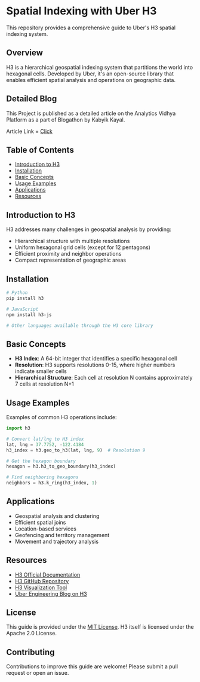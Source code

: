 # Spatial Indexing with Uber H3

This repository provides a comprehensive guide to Uber's H3 spatial indexing system.

## Overview

H3 is a hierarchical geospatial indexing system that partitions the world into hexagonal cells. Developed by Uber, it's an open-source library that enables efficient spatial analysis and operations on geographic data.

## Detailed Blog

This Project is published as a detailed article on the Analytics Vidhya Platform as a part of Blogathon by Kabyik Kayal.

Article Link = [Click](https://www.analyticsvidhya.com/blog/2025/03/ubers-h3-for-spatial-indexing/)

## Table of Contents

- [Introduction to H3](#introduction-to-h3)
- [Installation](#installation)
- [Basic Concepts](#basic-concepts)
- [Usage Examples](#usage-examples)
- [Applications](#applications)
- [Resources](#resources)

## Introduction to H3

H3 addresses many challenges in geospatial analysis by providing:
- Hierarchical structure with multiple resolutions
- Uniform hexagonal grid cells (except for 12 pentagons)
- Efficient proximity and neighbor operations
- Compact representation of geographic areas

## Installation

```bash
# Python
pip install h3

# JavaScript
npm install h3-js

# Other languages available through the H3 core library
```

## Basic Concepts

- **H3 Index**: A 64-bit integer that identifies a specific hexagonal cell
- **Resolution**: H3 supports resolutions 0-15, where higher numbers indicate smaller cells
- **Hierarchical Structure**: Each cell at resolution N contains approximately 7 cells at resolution N+1

## Usage Examples

Examples of common H3 operations include:

```python
import h3

# Convert lat/lng to H3 index
lat, lng = 37.7752, -122.4184
h3_index = h3.geo_to_h3(lat, lng, 9)  # Resolution 9

# Get the hexagon boundary
hexagon = h3.h3_to_geo_boundary(h3_index)

# Find neighboring hexagons
neighbors = h3.k_ring(h3_index, 1)
```

## Applications

- Geospatial analysis and clustering
- Efficient spatial joins
- Location-based services
- Geofencing and territory management
- Movement and trajectory analysis

## Resources

- [H3 Official Documentation](https://h3geo.org/)
- [H3 GitHub Repository](https://github.com/uber/h3)
- [H3 Visualization Tool](https://github.com/uber/h3-js-visualizations)
- [Uber Engineering Blog on H3](https://eng.uber.com/h3/)

## License

This guide is provided under the [MIT License](/License). H3 itself is licensed under the Apache 2.0 License.

## Contributing

Contributions to improve this guide are welcome! Please submit a pull request or open an issue.